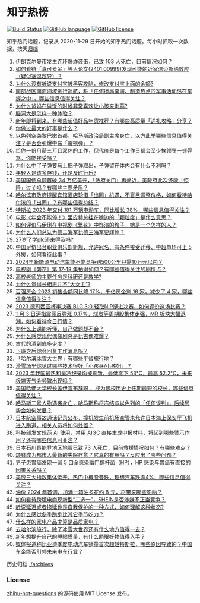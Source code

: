 # 知乎热榜
[![Build Status](https://github.com/ToWeLong/zhihu-hot-questions/workflows/CI/badge.svg)](https://github.com/ToWeLong/zhihu-hot-questions/actions)
[![GitHub language](https://img.shields.io/badge/language-golang-orange.svg)](https://golang.org/)
[![GitHub license](https://img.shields.io/github/license/ToWeLong/zhihu-hot-questions)](https://github.com/ToWeLong/zhihu-hot-questions/blob/main/LICENSE)

知乎热门话题，记录从 2020-11-29 日开始的知乎热门话题。每小时抓取一次数据，按天[归档](./archives)

<!-- BEGIN -->

1. [伊朗克尔曼市发生连环爆炸袭击，已致 103 人死亡，目前情况如何？](https://www.zhihu.com/question/637875013)
1. [如何看待「真可爱呆」等人论文(2401.00999)发现可能的近室温迈斯纳效应（疑似室温超导）？](https://www.zhihu.com/question/637763289)
1. [为什么没有听说支付宝被黑客攻陷，修改支付宝上面的余额?](https://www.zhihu.com/question/635870995)
1. [南部战区南海海域例行巡航，称「任何搅局南海、制造热点的军事活动尽在掌握之中」，哪些信息值得关注？](https://www.zhihu.com/question/637885381)
1. [为什么爸妈在做饭的时候非常喜欢让小孩来剥蒜?](https://www.zhihu.com/question/635136667)
1. [脑洞大是怎样一种体验？](https://www.zhihu.com/question/26830820)
1. [新年即将到来，有哪些超值好品年货推荐？有哪些高质量「送礼攻略」分享？](https://www.zhihu.com/question/575487856)
1. [你做过最大的好事是什么？](https://www.zhihu.com/question/330920421)
1. [以色列空袭黎巴嫩首都，哈马斯政治局副主席身亡，以方此举哪些信息值得关注？是否会引爆中东「震撼弹」？](https://www.zhihu.com/question/637774918)
1. [给你一份月薪三万且双休的工作，但代价是每个工作日都会至少挨领导一顿辱骂，你能接受吗？](https://www.zhihu.com/question/637461473)
1. [为什么中了子弹要马上把子弹取出，子弹留在体内会有什么不利吗？](https://www.zhihu.com/question/26692055)
1. [年轻人是该多存钱，还是及时行乐?](https://www.zhihu.com/question/636622105)
1. [美国国债总额首破 34 万亿美元，「政府关门」再逼近，美政府此次还能「惊险」过关吗？有哪些主要矛盾？](https://www.zhihu.com/question/637791149)
1. [哈尔滨市政府提醒宾馆酒店珍惜「出圈」机遇，不盲目调整价格，如何看待哈尔滨的「出圈」？有哪些值得总结？](https://www.zhihu.com/question/637803455)
1. [特斯拉 2023 年交付 181 万辆电动车，同比增长 38%，哪些信息值得关注？](https://www.zhihu.com/question/637802452)
1. [电影《年会不能停！》里皮特总挂在嘴边的「颗粒度」是什么意思？](https://www.zhihu.com/question/637531337)
1. [如何评价马伊琍在电视剧《繁花》中饰演的玲子，她是一个怎样的人？](https://www.zhihu.com/question/636910450)
1. [为什么人们总认为德二海军比德三海军要辉煌？](https://www.zhihu.com/question/542345773)
1. [27岁了学plc还来得及吗?](https://www.zhihu.com/question/604859429)
1. [中国足协出台职业俱乐部新规，允许冠名、有条件接受迁移、中超单场可上 5 外援，如何看待此事？](https://www.zhihu.com/question/637770001)
1. [2024年新能源电动汽车能不能竞争到500公里只需10万元以内？](https://www.zhihu.com/question/619328028)
1. [电视剧《繁花》第 17-18 集拍得如何？有哪些值得关注的剧情点？](https://www.zhihu.com/question/637753323)
1. [高校老师的主要任务是科研还是教学?](https://www.zhihu.com/question/634236167)
1. [为什么觉得长相思并不“大女主”?](https://www.zhihu.com/question/635631853)
1. [百强房企 2023 销售金额同比降 17%，千亿房企剩 16 家，减少了 4 家，哪些信息值得关注？](https://www.zhihu.com/question/637636165)
1. [2023 德玛西亚杯半决赛 BLG 3:0 轻取NIP挺进决赛，如何评价这场比赛？](https://www.zhihu.com/question/637829735)
1. [1 月 3 日沪指震荡反弹涨 0.17%，煤炭等周期股集体走强，MR 板块大幅退潮，如何看待今日行情？](https://www.zhihu.com/question/637808889)
1. [为什么上课能听懂，自己做题却不会？](https://www.zhihu.com/question/637197561)
1. [为什么感觉现代偶像剧总是比古偶难爆？](https://www.zhihu.com/question/636451227)
1. [古代的酒到底多少度？](https://www.zhihu.com/question/556807506)
1. [下班之后你会回复工作消息吗？](https://www.zhihu.com/question/631587271)
1. [「哈尔滨冰雪大世界」有哪些平替旅行地？](https://www.zhihu.com/question/635950160)
1. [滑雪场里你见过哪些技术很好「小孩哥/小孩姐」？](https://www.zhihu.com/question/633706336)
1. [2023 年我国最热和最冷纪录均被刷新，最低零下 53℃，最高 52.2℃，未来极端天气会频繁出现吗？](https://www.zhihu.com/question/637780987)
1. [美国哈佛大学校长盖伊宣布辞职 ，成为该校历史上任期最短的校长，哪些信息值得关注？](https://www.zhihu.com/question/637757314)
1. [哈马斯二号人物遇袭身亡，哈马斯称将冻结与以色列的「任何谈判」，后续局势会如何发展？](https://www.zhihu.com/question/637750227)
1. [日本航空事故通话记录公布，撞机发生前机场空管未允许日本海上保安厅飞机进入跑道，相关人员将如何处置？](https://www.zhihu.com/question/637829376)
1. [科技部发文规范 AI 使用，禁用 AIGC 直接生成申报材料，将起到哪些警示作用？还有哪些信息可关注？](https://www.zhihu.com/question/637818872)
1. [日本石川县能登地区地震已致 73 人死亡，目前救援情况如何？有哪些难点？](https://www.zhihu.com/question/637836901)
1. [颂钵成为都市人最新的失眠疗愈？它真的有用吗？反应出了哪些问题？](https://www.zhihu.com/question/637822712)
1. [男子患胃癌发现一家 5 口全感染幽门螺杆菌（HP），HP 感染与胃癌有直接的因果关系吗？](https://www.zhihu.com/question/637625911)
1. [美股三大指数集体低开，热门中概股普跌，理想汽车跌逾4%，哪些信息值得关注？](https://www.zhihu.com/question/637755181)
1. [油价 2024 年首调，加满一箱油多花约 8 元，将带来哪些影响？](https://www.zhihu.com/question/637821580)
1. [如何看待跨境电商现新型“二选一”，SHEIN是否涉嫌不正当竞争？](https://www.zhihu.com/question/637816401)
1. [听说延迟或者拖延也是自我保护的一种方式，如何理解这种状态?](https://www.zhihu.com/question/634761214)
1. [为什么感觉冬季跑步比其它季节吃力？](https://www.zhihu.com/question/634817240)
1. [什么样的家电产品才算是品质家电？](https://www.zhihu.com/question/634344790)
1. [去哈尔滨旅行，除了冰雪大世界还有什么地方值得一去？](https://www.zhihu.com/question/635950106)
1. [新年想提升自己的睡眠质量，有什么助眠好物值得入手？](https://www.zhihu.com/question/633972393)
1. [媒体报道称比亚迪季度电动汽车销量首次超越特斯拉，哪些原因导致的？中国车企能否引领未来电车行业？](https://www.zhihu.com/question/637785493)

<!-- END -->

历史归档 [./archives](./archives)


### License
[zhihu-hot-questions](https://github.com/towelong/zhihu-hot-questions) 的源码使用 MIT License 发布。